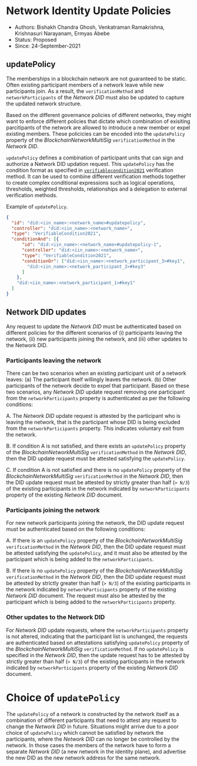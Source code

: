 <!--
 Copyright IBM Corp. All Rights Reserved.

 SPDX-License-Identifier: CC-BY-4.0
 -->
# Network Identity Update Policies

* Authors: Bishakh Chandra Ghosh, Venkatraman Ramakrishna, Krishnasuri Narayanam, Ermyas Abebe
* Status: Proposed
* Since: 24-September-2021

## updatePolicy

The memberships in a blockchain network are not guaranteed to be static. Often existing participant members of a network leave while new participants join. As a result, the `verificationMethod` and `networkParticipants` of the *Network DID* must also be updated to capture the updated network structure.

Based on the different governance policies of different networks, they might want to enforce different policies that dictate which combination of exisiting parcitipants of the network are allowed to introduce a new member or expel existing members. These policicies can be encoded into the `updatePolicy` property of the *BlockchainNetworkMultiSig* `verificationMethod` in the *Network DID*.

`updatePolicy` defines a combination of participant units that can sign and authorize a Network DID updation request. This `updatePolicy` has the condition format as specified in [`verifiablecondition2021`](https://w3c.github.io/did-spec-registries/#verifiablecondition2021) verification method. It can be used to combine different verification methods together to create complex conditional expressions such as logical operations, thresholds, weighted thresholds, relationships and a delegation to external verification methods.


Example of `updatePolicy`. 
```json
{
  "id": "did:<iin_name>:<network_name>#updatepolicy",
  "controller": "did:<iin_name>:<network_name>",
  "type": "VerifiableCondition2021",
  "conditionAnd": [{
      "id": "did:<iin_name>:<network_name>#updatepolicy-1",
      "controller": "did:<iin_name>:<network_name>",
      "type": "VerifiableCondition2021",
      "conditionOr": ["did:<iin_name>:<network_participant_3>#key1",
        "did:<iin_name>:<network_participant_2>#key3"
      ]
    },
    "did:<iin_name>:<network_participant_1>#key1"
  ]
}
```

## Network DID updates

Any request to update the *Network DID* must be authenticated based on different policies for the different scenarios of (i) participants leaving the network, (ii) new participants joining the network, and (iii) other updates to the Network DID.

### Participants leaving the network

There can be two scenarios when an existing participant unit of a network leaves: (a) The participant itself willingly leaves the network. (b) Other participants of the network decide to expel that participant. Based on these two scenarios, any *Network DID* update request removing one participant from the `networkParticipants` property is authenticated as per the following conditions:

A. The *Network DID* update request is attested by the participant who is leaving the network, that is the participant whose DID is being excluded from the  `networkParticipants` property. This indicates voluntary exit from the network.

B. If condition A is not satisfied, and there exists an `updatePolicy` property of the *BlockchainNetworkMultiSig* `verificationMethod` in the *Network DID*, then the DID update request must be attested satisfying the `updatePolicy`.

C. If condition A is not satisfied and there is no `updatePolicy` property of the *BlockchainNetworkMultiSig* `verificationMethod` in the *Network DID*, then the DID update request must be attested by strictly greater than half (`> N/3`) of the existing participants in the network indicated by `networkParticipants` property of the existing *Network DID* document.

### Participants joining the network

For new network participants joining the network, the DID update request must be authenticated based on the following conditions:

A. If there is an `updatePolicy` property of the *BlockchainNetworkMultiSig* `verificationMethod` in the *Network DID*, then the DID update request must be attested satisfying the `updatePolicy`, and it must also be attested by the participant which is being added to the `networkParticipants`.

B. If there is no `updatePolicy` property of the *BlockchainNetworkMultiSig* `verificationMethod` in the *Network DID*, then the DID update request must be attested by strictly greater than half (`> N/3`) of the existing participants in the network indicated by `networkParticipants` property of the existing *Network DID* document. The request must also be attested by the participant which is being added to the `networkParticipants` property.

### Other updates to the Network DID

For *Network DID* update requests, where the `networkParticipants` property is not altered, indicating that the participant list is unchanged, the requests are authenticated based on attestations satisfying `updatePolicy` property of the *BlockchainNetworkMultiSig* `verificationMethod`. If no `updatePolicy` is specified in the *Network DID*, then the update request has to be attested by strictly greater than half (`> N/3`) of the existing participants in the network indicated by `networkParticipants` property of the existing *Network DID* document.


# Choice of `updatePolicy`

The `updatePolicy` of a network is constructed by the network itself as a combination of different participants that need to attest any request to change the *Network DID* in future. Situations might arrive due to a poor choice of `updatePolicy` which cannot be satisfied by network the participants, where the *Network DID* can no longer be controlled by the network. In those cases the members of the network have to form a separate *Network DID* (a new network in the identity plane), and advertise the new DID as the new network address for the same network.
